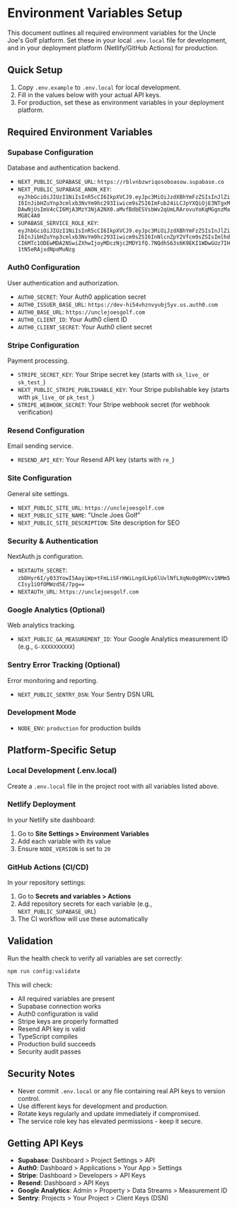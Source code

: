 # Environment Variables Setup

This document outlines all required environment variables for the Uncle Joe's Golf platform. Set these in your local `.env.local` file for development, and in your deployment platform (Netlify/GitHub Actions) for production.

## Quick Setup

1. Copy `.env.example` to `.env.local` for local development.
2. Fill in the values below with your actual API keys.
3. For production, set these as environment variables in your deployment platform.

## Required Environment Variables

### Supabase Configuration
Database and authentication backend.

- `NEXT_PUBLIC_SUPABASE_URL`: `https://rblvnbzwriqosoboasow.supabase.co`
- `NEXT_PUBLIC_SUPABASE_ANON_KEY`: `eyJhbGciOiJIUzI1NiIsInR5cCI6IkpXVCJ9.eyJpc3MiOiJzdXBhYmFzZSIsInJlZiI6InJibHZuYnp3cmlxb3NvYm9hc293Iiwicm9sZSI6ImFub24iLCJpYXQiOjE3NTgxMDAwNjUsImV4cCI6MjA3MzY3NjA2NX0.aMvfBdbESVsbWv2qUmLRArovuYoKqMGgnzMaMG8C4A0`
- `SUPABASE_SERVICE_ROLE_KEY`: `eyJhbGciOiJIUzI1NiIsInR5cCI6IkpXVCJ9.eyJpc3MiOiJzdXBhYmFzZSIsInJlZiI6InJibHZuYnp3cmlxb3NvYm9hc293Iiwicm9sZSI6InNlcnZpY2Vfcm9sZSIsImlhdCI6MTc1ODEwMDA2NSwiZXhwIjoyMDczNjc2MDY1fQ.7NQdhS63s6K9EKI1WDwGUz7IH1tN5eRAjxdNpoMuNzg`

### Auth0 Configuration
User authentication and authorization.

- `AUTH0_SECRET`: Your Auth0 application secret
- `AUTH0_ISSUER_BASE_URL`: `https://dev-hi54vhznvyubj5yv.us.auth0.com`
- `AUTH0_BASE_URL`: `https://unclejoesgolf.com`
- `AUTH0_CLIENT_ID`: Your Auth0 client ID
- `AUTH0_CLIENT_SECRET`: Your Auth0 client secret

### Stripe Configuration
Payment processing.

- `STRIPE_SECRET_KEY`: Your Stripe secret key (starts with `sk_live_` or `sk_test_`)
- `NEXT_PUBLIC_STRIPE_PUBLISHABLE_KEY`: Your Stripe publishable key (starts with `pk_live_` or `pk_test_`)
- `STRIPE_WEBHOOK_SECRET`: Your Stripe webhook secret (for webhook verification)

### Resend Configuration
Email sending service.

- `RESEND_API_KEY`: Your Resend API key (starts with `re_`)

### Site Configuration
General site settings.

- `NEXT_PUBLIC_SITE_URL`: `https://unclejoesgolf.com`
- `NEXT_PUBLIC_SITE_NAME`: "Uncle Joes Golf"
- `NEXT_PUBLIC_SITE_DESCRIPTION`: Site description for SEO

### Security & Authentication
NextAuth.js configuration.

- `NEXTAUTH_SECRET`: `zbDHyr6I/y033YowI5AayiWp+tFmLiSFrHWiLngdLkp6lUvlNfLXqNo0g0MVcv1NMm5CIsy1iOfOMWzd5E/7pg==`
- `NEXTAUTH_URL`: `https://unclejoesgolf.com`

### Google Analytics (Optional)
Web analytics tracking.

- `NEXT_PUBLIC_GA_MEASUREMENT_ID`: Your Google Analytics measurement ID (e.g., `G-XXXXXXXXXX`)

### Sentry Error Tracking (Optional)
Error monitoring and reporting.

- `NEXT_PUBLIC_SENTRY_DSN`: Your Sentry DSN URL

### Development Mode
- `NODE_ENV`: `production` for production builds

## Platform-Specific Setup

### Local Development (.env.local)
Create a `.env.local` file in the project root with all variables listed above.

### Netlify Deployment
In your Netlify site dashboard:
1. Go to **Site Settings > Environment Variables**
2. Add each variable with its value
3. Ensure `NODE_VERSION` is set to `20`

### GitHub Actions (CI/CD)
In your repository settings:
1. Go to **Secrets and variables > Actions**
2. Add repository secrets for each variable (e.g., `NEXT_PUBLIC_SUPABASE_URL`)
3. The CI workflow will use these automatically

## Validation

Run the health check to verify all variables are set correctly:

```bash
npm run config:validate
```

This will check:
- All required variables are present
- Supabase connection works
- Auth0 configuration is valid
- Stripe keys are properly formatted
- Resend API key is valid
- TypeScript compiles
- Production build succeeds
- Security audit passes

## Security Notes

- Never commit `.env.local` or any file containing real API keys to version control.
- Use different keys for development and production.
- Rotate keys regularly and update immediately if compromised.
- The service role key has elevated permissions - keep it secure.

## Getting API Keys

- **Supabase**: Dashboard > Project Settings > API
- **Auth0**: Dashboard > Applications > Your App > Settings
- **Stripe**: Dashboard > Developers > API Keys
- **Resend**: Dashboard > API Keys
- **Google Analytics**: Admin > Property > Data Streams > Measurement ID
- **Sentry**: Projects > Your Project > Client Keys (DSN)